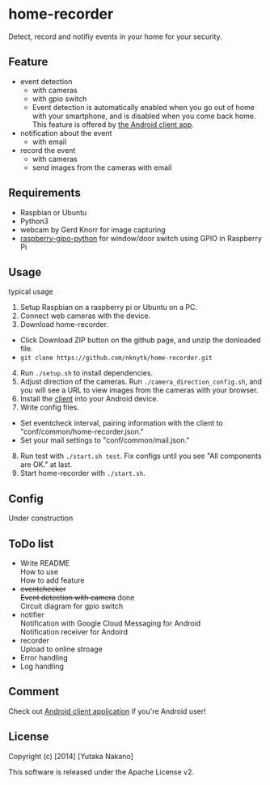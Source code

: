 # home-recorder

Detect, record and notifiy events in your home for your security.

## Feature

* event detection  
  * with cameras  
  * with gpio switch  
  * Event detection is automatically enabled when you go out of home with your smartphone, and is disabled when you come back home. This feature is offered by [the Android client app](https://github.com/nknytk/home-recorder-client).  
* notification about the event  
  * with email  
* record the event  
  * with cameras  
  * send images from the cameras with email  

## Requirements

* Raspbian or Ubuntu
* Python3
* webcam by Gerd Knorr for image capturing
* [raspberry-gipo-python](http://sourceforge.net/p/raspberry-gpio-python/wiki/Home/) for window/door switch using GPIO in Raspberry Pi

## Usage

typical usage

1. Setup Raspbian on a raspberry pi or Ubuntu on a PC.  
2. Connect web cameras with the device.  
3. Download home-recorder.
  * Click Download ZIP button on the github page, and unzip the donloaded file.  
  * `git clone https://github.com/nknytk/home-recorder.git`  
4. Run `./setup.sh` to install dependencies.  
5. Adjust direction of the cameras. Run `./camera_direction_config.sh`, and you will see a URL to view images from the cameras with your browser.  
6. Install the [client](https://github.com/nknytk/home-recorder-client) into your Android device.  
7. Write config files.
  * Set eventcheck interval, pairing information with the client to "conf/common/home-recorder.json."  
  * Set your mail settings to "conf/common/mail.json."  
8. Run test with `./start.sh test`. Fix configs until you see "All components are OK." at last.
9. Start home-recorder with `./start.sh`.

## Config

Under construction

## ToDo list

* Write README  
How to use  
How to add feature
* ~~eventchecker~~  
~~Event detection with camera~~ done  
Circuit diagram for gpio switch
* notifier  
Notification with Google Cloud Messaging for Android  
Notification receiver for Andoird
* recorder  
Upload to online stroage
* Error handling
* Log handling

## Comment

Check out [Android client application](https://github.com/nknytk/home-recorder-client) if you're Android user!

## License

Copyright (c) [2014] [Yutaka Nakano]

This software is released under the Apache License v2.
